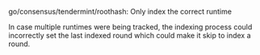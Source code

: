 go/consensus/tendermint/roothash: Only index the correct runtime

In case multiple runtimes were being tracked, the indexing process could
incorrectly set the last indexed round which could make it skip to index a
round.
